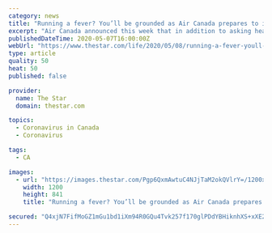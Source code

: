 ```yaml
---
category: news
title: "Running a fever? You’ll be grounded as Air Canada prepares to implement scanners"
excerpt: "Air Canada announced this week that in addition to asking health-related questions and making masks mandatory, it will soon screen temperatures"
publishedDateTime: 2020-05-07T16:00:00Z
webUrl: "https://www.thestar.com/life/2020/05/08/running-a-fever-youll-be-grounded-as-air-canada-prepares-to-implement-scanners.html"
type: article
quality: 50
heat: 50
published: false

provider:
  name: The Star
  domain: thestar.com

topics:
  - Coronavirus in Canada
  - Coronavirus

tags:
  - CA

images:
  - url: "https://images.thestar.com/Pgp6QxmAwtuC4NJjTaM2okQVlrY=/1200x841/smart/filters:cb(1588968634343)/https://www.thestar.com/content/dam/thestar/life/2020/05/08/running-a-fever-youll-be-grounded-as-air-canada-prepares-to-implement-scanners/fever_scanner.jpg"
    width: 1200
    height: 841
    title: "Running a fever? You’ll be grounded as Air Canada prepares to implement scanners"

secured: "Q4xjN7FifMoGZ1mGu1bd1iXm94R0GQu4Tvk257f170glPDdYBHiknhXS+xXE2bkmuAo7dcfOMMj48IBwztMr99bjsNgxXpVHMkfC7ptBW3dcn0TSC3XQ7CtO/QFluIyYx9C6zwYCfCYhTZl53zeWJvBSzzKfT7RXr6DEFKhszOaoVQT7LzVpfHwtwFE276R24N1Y89eBoXEg6qWvxSK0CR0NkN5IFj0Z++c7Z8nua9t9rKm9DfiPTJ1acTyVSH8m7dds8fTbdt9I5Z5HUUFkdH6VGzUexQ6De2FaOKvMwSi8O7Yb3GIf3ET7KN+98ypL;m9hNmnyWaVSEwvS1410zKQ=="
---
```


